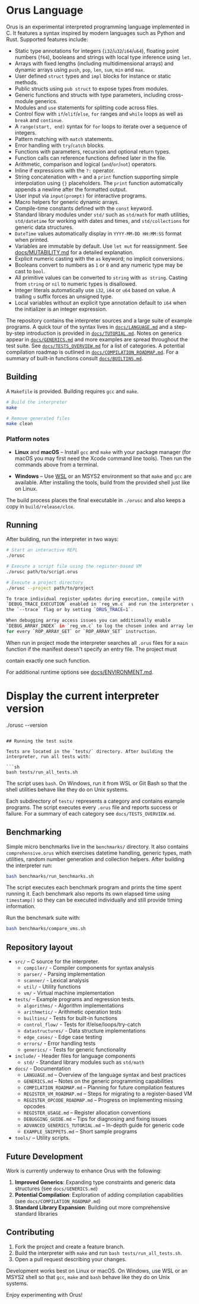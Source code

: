 # Orus Language

Orus is an experimental interpreted programming language implemented in C. It
features a syntax inspired by modern languages such as Python and Rust. Supported features
include:

- Static type annotations for integers (`i32`/`u32`/`i64`/`u64`), floating point numbers
  (`f64`), booleans and strings with local type inference using `let`.
- Arrays with fixed lengths (including multidimensional arrays) and
  dynamic arrays using `push`, `pop`, `len`, `sum`, `min` and `max`.
- User defined `struct` types and `impl` blocks for instance or static methods.
- Public structs using `pub struct` to expose types from modules.
- Generic functions and structs with type parameters, including cross-module generics.
- Modules and `use` statements for splitting code across files.
- Control flow with `if`/`elif`/`else`, `for` ranges and `while` loops as well
  as `break` and `continue`.
- A `range(start, end)` syntax for `for` loops to iterate over a sequence of
  integers.
- Pattern matching with `match` statements.
- Error handling with `try`/`catch` blocks.
- Functions with parameters, recursion and optional return types.
- Function calls can reference functions defined later in the file.
- Arithmetic, comparison and logical (`and`/`or`/`not`) operators.
- Inline if expressions with the `?:` operator.
- String concatenation with `+` and a `print` function supporting simple
  interpolation using `{}` placeholders. The `print` function automatically
  appends a newline after the formatted output.
- User input via `input(prompt)` for interactive programs.
- Macro helpers for generic dynamic arrays.
- Compile-time constants defined with the `const` keyword.
- Standard library modules under `std/` such as `std/math` for math utilities, `std/datetime` for working with dates and times, and `std/collections` for generic data structures.
- `DateTime` values automatically display in `YYYY-MM-DD HH:MM:SS` format when printed.
- Variables are immutable by default. Use `let mut` for reassignment.
  See [docs/MUTABILITY.md](docs/MUTABILITY.md) for a detailed explanation.
- Explicit numeric casting with the `as` keyword; no implicit conversions.
- Booleans convert to numbers as `1` or `0` and any numeric type may be cast
  to `bool`.
- All primitive values can be converted to `string` with `as string`. Casting
  from `string` or `nil` to numeric types is disallowed.
- Integer literals automatically use `i32`, `i64` or `u64` based on value. A
  trailing `u` suffix forces an unsigned type.
- Local variables without an explicit type annotation default to `i64` when the
  initializer is an integer expression.

The repository contains the interpreter sources and a large suite of example programs. A quick tour of the syntax lives in [`docs/LANGUAGE.md`](docs/LANGUAGE.md) and a step-by-step introduction is provided in [`docs/TUTORIAL.md`](docs/TUTORIAL.md). Notes on generics appear in [`docs/GENERICS.md`](docs/GENERICS.md) and more examples are spread throughout the test suite. See [`docs/TESTS_OVERVIEW.md`](docs/TESTS_OVERVIEW.md) for a list of categories. A potential compilation roadmap is outlined in [`docs/COMPILATION_ROADMAP.md`](docs/COMPILATION_ROADMAP.md). For a summary of built-in functions consult [`docs/BUILTINS.md`](docs/BUILTINS.md).

## Building

A `Makefile` is provided. Building requires `gcc` and `make`.

```sh
# Build the interpreter
make

# Remove generated files
make clean
```

### Platform notes

* **Linux** and **macOS** – Install `gcc` and `make` with your
  package manager (for macOS you may first need the Xcode command line tools).
  Then run the commands above from a terminal.

* **Windows** – Use [WSL](https://learn.microsoft.com/windows/wsl/) or an MSYS2
  environment so that `make` and `gcc` are available. After installing the
  tools, build from the provided shell just like on Linux.


The build process places the final executable in `./orusc` and also keeps a copy in `build/release/clox`.

## Running

After building, run the interpreter in two ways:

```sh
# Start an interactive REPL
./orusc

# Execute a script file using the register-based VM
./orusc path/to/script.orus

# Execute a project directory
./orusc --project path/to/project

To trace individual register updates during execution, compile with
`DEBUG_TRACE_EXECUTION` enabled in `reg_vm.c` and run the interpreter with
the `--trace` flag or by setting `ORUS_TRACE=1`.

When debugging array access issues you can additionally enable
`DEBUG_ARRAY_INDEX` in `reg_vm.c` to log the chosen index and array length
for every `ROP_ARRAY_GET` or `ROP_ARRAY_SET` instruction.

```

When run in project mode the interpreter searches all `.orus` files for a
`main` function if the manifest doesn't specify an entry file. The project must

contain exactly one such function.

For additional runtime options see [docs/ENVIRONMENT.md](docs/ENVIRONMENT.md).

# Display the current interpreter version

./orusc --version
```

## Running the test suite

Tests are located in the `tests/` directory. After building the interpreter, run all tests with:

```sh
bash tests/run_all_tests.sh
```

The script uses `bash`. On Windows, run it from WSL or Git Bash so that the
shell utilities behave like they do on Unix systems.

Each subdirectory of `tests/` represents a category and contains example programs. The script executes every `.orus` file and reports success or failure.
For a summary of each category see `docs/TESTS_OVERVIEW.md`.

## Benchmarking

Simple micro benchmarks live in the `benchmarks/` directory. It also contains `comprehensive.orus` which exercises datetime handling, generic types, math utilities, random number generation and collection helpers. After building the interpreter run:

```sh
bash benchmarks/run_benchmarks.sh
```

The script executes each benchmark program and prints the time spent running it.
Each benchmark also reports its own elapsed time using `timestamp()` so they can
be executed individually and still provide timing information.

Run the benchmark suite with:

```sh
bash benchmarks/compare_vms.sh
```

## Repository layout

- `src/` – C source for the interpreter.
  - `compiler/` - Compiler components for syntax analysis
  - `parser/` - Parsing implementation
  - `scanner/` - Lexical analysis
  - `util/` - Utility functions
  - `vm/` - Virtual machine implementation
- `tests/` – Example programs and regression tests.
  - `algorithms/` - Algorithm implementations
  - `arithmetic/` - Arithmetic operation tests
  - `builtins/` - Tests for built-in functions
  - `control_flow/` - Tests for if/else/loops/try-catch
  - `datastructures/` - Data structure implementations
  - `edge_cases/` - Edge case testing
  - `errors/` - Error handling tests
  - `generics/` - Tests for generic functionality
- `include/` - Header files for language components
  - `std/` - Standard library modules such as `std/math`
- `docs/` - Documentation
  - `LANGUAGE.md` – Overview of the language syntax and best practices
  - `GENERICS.md` – Notes on the generic programming capabilities
  - `COMPILATION_ROADMAP.md` – Planning for future compilation features
  - `REGISTER_VM_ROADMAP.md` – Steps for migrating to a register-based VM
  - `REGISTER_OPCODE_ROADMAP.md` – Progress on implementing missing opcodes
  - `REGISTER_USAGE.md` – Register allocation conventions
  - `DEBUGGING_GUIDE.md` – Tips for diagnosing and fixing issues
  - `ADVANCED_GENERICS_TUTORIAL.md` – In-depth guide for generic code
  - `EXAMPLE_SNIPPETS.md` – Short sample programs
- `tools/` – Utility scripts.

## Future Development

Work is currently underway to enhance Orus with the following:

1. **Improved Generics**: Expanding type constraints and generic data structures (see `docs/GENERICS.md`)
2. **Potential Compilation**: Exploration of adding compilation capabilities (see `docs/COMPILATION_ROADMAP.md`)
3. **Standard Library Expansion**: Building out more comprehensive standard libraries

## Contributing

1. Fork the project and create a feature branch.
2. Build the interpreter with `make` and run `bash tests/run_all_tests.sh`.
3. Open a pull request describing your changes.

Development works best on Linux or macOS. On Windows, use WSL or an MSYS2 shell
so that `gcc`, `make` and `bash` behave like they do on Unix systems.

Enjoy experimenting with Orus!
